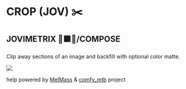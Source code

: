 
# CROP (JOV) ✂️
## JOVIMETRIX 🔺🟩🔵/COMPOSE
<p>Clip away sections of an image and backfill with optional color matte.</p>

![](https://raw.githubusercontent.com/Amorano/Jovimetrix-examples/master/node/CROP/CROP.gif)

help powered by [MelMass](https://github.com/melMass) & [comfy_mtb](https://github.com/melMass/comfy_mtb) project
